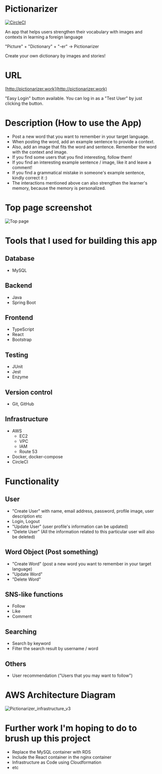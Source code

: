 # Pictionarizer
[![CircleCI](https://circleci.com/gh/Shinichi1125/Pictionarizer.svg?style=shield)](https://circleci.com/gh/Shinichi1125/Pictionarizer)

An app that helps users strengthen their vocabulary with images and contexts in learning a foreign language

"Picture" + "Dictionary" + "-er" -> Pictionarizer

Create your own dictionary by images and stories!

# URL
[http://pictionarizer.work](http://pictionarizer.work)

"Easy Login" button available. You can log in as a "Test User" by just clicking the button. 

# Description (How to use the App)
* Post a new word that you want to remember in your target language.
* When posting the word, add an example sentence to provide a context.
* Also, add an image that fits the word and sentence. Remember the word with the context and image.
* If you find some users that you find interesting, follow them! 
* If you find an interesting example sentence / image, like it and leave a comment! 
* If you find a grammatical mistake in someone's example sentence, kindly correct it :) 
* The interactions mentioned above can also strengthen the learner's memory, because the memory is personalized. 

# Top page screenshot
![Top page](https://user-images.githubusercontent.com/37083992/100702340-30bbc100-33aa-11eb-8671-510df7685c01.png)

# Tools that I used for building this app
## Database
* MySQL

## Backend
* Java
* Spring Boot

## Frontend
* TypeScript
* React
* Bootstrap

## Testing
* JUnit
* Jest
* Enzyme

## Version control
* Git, GitHub

## Infrastructure
* AWS
  * EC2
  * VPC
  * IAM
  * Route 53
* Docker, docker-compose
* CircleCI
  
# Functionality
## User
* "Create User" with name, email address, password, profile image, user description etc
* Login, Logout
* "Update User" (user profile's information can be updated)
* "Delete User" (All the information related to this particular user will also be deleted)

## Word Object (Post something)
* "Create Word" (post a new word you want to remember in your target language)
* "Update Word" 
* "Delete Word" 

## SNS-like functions
* Follow
* Like
* Comment 

## Searching
* Search by keyword
* Filter the search result by username / word

## Others
* User recommendation ("Users that you may want to follow")

# AWS Architecture Diagram
![Pictionarizer_infrastructure_v3](https://user-images.githubusercontent.com/37083992/101722594-39e81480-3ab3-11eb-8598-ee4a4b9e4396.png)

# Further work I'm hoping to do to brush up this project
* Replace the MySQL container with RDS
* Include the React container in the nginx container
* Infrastructure as Code using Cloudformation 
* etc

